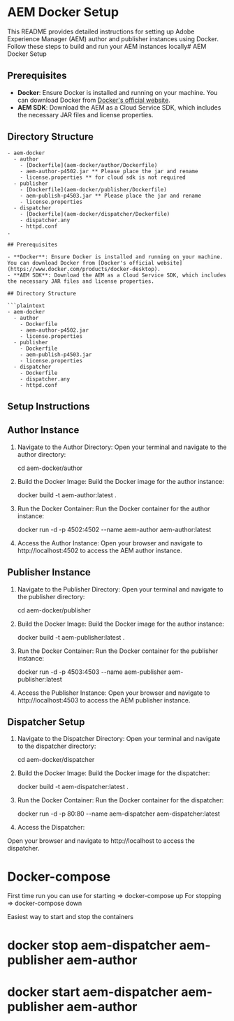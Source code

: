 # AEM Docker Setup

This README provides detailed instructions for setting up Adobe Experience Manager (AEM) author and publisher instances using Docker. Follow these steps to build and run your AEM instances locally# AEM Docker Setup

## Prerequisites

- **Docker**: Ensure Docker is installed and running on your machine. You can download Docker from [Docker's official website](https://www.docker.com/products/docker-desktop).
- **AEM SDK**: Download the AEM as a Cloud Service SDK, which includes the necessary JAR files and license properties.

## Directory Structure

```plaintext
- aem-docker
  - author
    - [Dockerfile](aem-docker/author/Dockerfile)
    - aem-author-p4502.jar ** Please place the jar and rename
    - license.properties ** for cloud sdk is not required
  - publisher
    - [Dockerfile](aem-docker/publisher/Dockerfile)
    - aem-publish-p4503.jar ** Please place the jar and rename
    - license.properties
  - dispatcher
    - [Dockerfile](aem-docker/dispatcher/Dockerfile)
    - dispatcher.any
    - httpd.conf
.

## Prerequisites

- **Docker**: Ensure Docker is installed and running on your machine. You can download Docker from [Docker's official website](https://www.docker.com/products/docker-desktop).
- **AEM SDK**: Download the AEM as a Cloud Service SDK, which includes the necessary JAR files and license properties.

## Directory Structure

```plaintext
- aem-docker
  - author
    - Dockerfile
    - aem-author-p4502.jar
    - license.properties
  - publisher
    - Dockerfile
    - aem-publish-p4503.jar
    - license.properties
  - dispatcher
    - Dockerfile
    - dispatcher.any
    - httpd.conf
```

## Setup Instructions

## Author Instance
1. Navigate to the Author Directory:
   Open your terminal and navigate to the author directory:
   
   cd aem-docker/author

2. Build the Docker Image:
   Build the Docker image for the author instance:

   docker build -t aem-author:latest .

3. Run the Docker Container:
   Run the Docker container for the author instance:

   docker run -d -p 4502:4502 --name aem-author aem-author:latest

4. Access the Author Instance:
   Open your browser and navigate to http://localhost:4502 to access the AEM author instance.

## Publisher Instance

1. Navigate to the Publisher Directory:
   Open your terminal and navigate to the publisher directory:
   
   cd aem-docker/publisher

2. Build the Docker Image:
   Build the Docker image for the author instance:

   docker build -t aem-publisher:latest .

3. Run the Docker Container:
   Run the Docker container for the publisher instance:

   docker run -d -p 4503:4503 --name aem-publisher aem-publisher:latest

4. Access the Publisher Instance:
   Open your browser and navigate to http://localhost:4503 to access the AEM publisher instance.

## Dispatcher Setup

1. Navigate to the Dispatcher Directory:
   Open your terminal and navigate to the dispatcher directory:
   
   cd aem-docker/dispatcher

2. Build the Docker Image:
   Build the Docker image for the dispatcher:

   docker build -t aem-dispatcher:latest .

4. Run the Docker Container:
   Run the Docker container for the dispatcher:
   
   docker run -d -p 80:80 --name aem-dispatcher aem-dispatcher:latest

5. Access the Dispatcher:

Open your browser and navigate to http://localhost to access the dispatcher.

# Docker-compose

First time run you can use for starting => docker-compose up
For stopping => docker-compose down


Easiest way to start and stop the containers
# docker stop aem-dispatcher aem-publisher aem-author
# docker start aem-dispatcher aem-publisher aem-author



